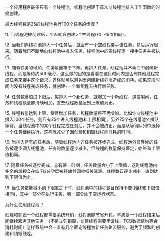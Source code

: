 一个应用程序最多只有一个线程池，线程池创建于首次向线程池排入工作函数的时候创建。

最大线程数是25的线程池执行100个任务的步骤？

\1.  当线程池被创建后，里面就会创建5个空线程(和下限值相同)。

\2.  当我们向线程池排入一个任务后，就会有一个空线程接手该任务，然后运行起来。随着我们不断地向线程池中排入任务，线程池中的空线程逐一接手任务并被执行。

\3.  随着任务的增加，任务数量等于下限。再排入任务，线程池并不会立即创建新线程，而是等待约500毫秒，这么做的目的是看看在这段时间内是否有其他线程完成任务来接手这个请求，这样就可以避免因创建新线程而造成的消耗。如果这段时间内没有线程完成任务，就创建-一个新线程去执行新任务。

\4.  任务数量超过下限后，每排入一个新任务，就增加一个新线程，这段期间，任务和线程数量都持续增加，直至线程数量达到上限值为止。

\5.  线程数量达到上限，继续增加任务，线程数量将不再增加。比如你向线程池中排入100个任务，则只有25个进入线程池(和上限相同)，另外75个在线程池外排队等待。当线程池中的某个线程完成任务后，并不会被终止，而是从等待队列中选择一个任务继续执行，这样就减少了因创建和销毁线程而消耗的时间。

\6.  当排入所有的任务后，随着线程池内的任务被逐步完成，线程池外部等候的任务被逐步调入线程池，任务的数量逐步减少，但线程的数量保持恒定，始终和上限值相同。

\7.  随着任务被逐步完成，总有某一时刻，任务数量会小于上限值，这时线程池内多余的线程会在空闲2分钟后被释放并回收相关资源。线程数目逐步减少，直到达到下限值为止。

\8.  当任务数量减小到下限值之下时，线程池中的线程数目保持不变(始终和下限值相同)，其中一部分在执行任务，另一部分处于空运行状态。 

 

为什么使用线程池？

创建和销毁一个线程都需要系统开销，线程池能节省开销。本质是一个线程结束后能继续服务其他任务，（不是立刻销毁，创建线程需要申请栈，TCB数据结构等会消耗时间）这样系统中会一直有几个固定线程为新任务轮流服务，避免了频繁的创建和销毁线程。

